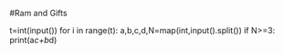 #Ram and Gifts

t=int(input())
for i in range(t):
    a,b,c,d,N=map(int,input().split())
    if N>=3:
        print(a*c+b*d)
